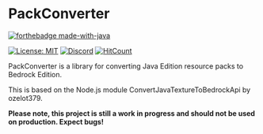 # PackConverter

[![forthebadge made-with-java](https://forthebadge.com/images/badges/made-with-java.svg)](https://java.com/)

[![License: MIT](https://img.shields.io/badge/license-MIT-blue.svg)](LICENSE)
[![Discord](https://img.shields.io/discord/613163671870242838.svg?color=%237289da&label=discord)](http://discord.geysermc.org/)
[![HitCount](http://hits.dwyl.io/GeyserMC/PackConverter.svg)](http://hits.dwyl.io/GeyserMC/PackConverter)

PackConverter is a library for converting Java Edition resource packs to Bedrock Edition.

This is based on the Node.js module ConvertJavaTextureToBedrockApi by ozelot379. 

**Please note, this project is still a work in progress and should not be used on production. Expect bugs!**

